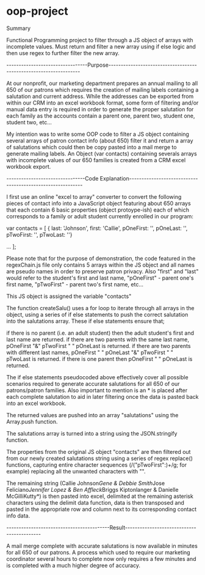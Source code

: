 # oop-project

Summary  

Functional Programming project to filter through a JS object of arrays with incomplete values. Must return and filter a new array using if else logic and then use regex to further filter the new array.


---------------------------------Purpose------------------------------------------------------------------

At our nonprofit, our marketing department prepares an annual mailing to all 650 of our patrons which requires the creation of mailing labels containing a salutation and current address. While the addresses can be exported from within our CRM into an excel workbook format, some form of filtering and/or manual data entry is required in order to generate the proper salutation for each family as the accounts contain a parent one, parent two, student one, student two, etc...

My intention was to write some OOP code to filter a JS object containing several arrays of patron contact info (about 650) filter it and return a array of salutations which could then be copy pasted into a mail merge to generate mailing labels. 
An Object (var contacts) containing severals arrays with incomplete values of our 650 families is created from a CRM excel workbook export.



--------------------------------Code Explanation-----------------------------------------------------------

I first use an online "excel to array" converter to convert the following pieces of contact info into a JavaScript object featuring about 650 arrays that each contain 6 basic properties (object protoype-ish) each of which corresponds to a family or adult student currently enrolled in our program:

var contacts = [
{
last: 'Johnson',
first: 'Callie',
pOneFirst: '',
pOneLast: '',
pTwoFirst: '',
pTwoLast: ''}

...
];

Please note that for the purpose of demonstration, the code featured in the regexChain.js file only contains 5 arrays within the JS object and all names are pseudo names in order to preserve patron privacy. Also "first" and "last" would refer to the student's first and last name, "pOneFirst" - parent one's first name, "pTwoFirst" - parent two's first name, etc...

This JS object is assigned the variable "contacts"

The function createSalu() uses a for loop to iterate through all arrays in the object, using a series of if else statements to push the correct salutation into the salutations array. These if else statements ensure that;

if there is no parent (i.e. an adult student) then the adult student's first and last name are returned.
if there are two parents with the same last name, pOneFirst "&" pTwoFirst " " pOneLast is returned.
if there are two parents with different last names, pOneFirst " " pOneLast "&" pTwoFirst " " pTwoLast is returned.
if there is one parent then pOneFirst " " pOneLast is returned. 

The if else statements pseudocoded above effectively cover all possible scenarios required to generate accurate salutations for all 650 of our patrons/patron families. Also important to mention is an * is placed after each complete salutation to aid in later filtering once the data is pasted back into an excel workbook.

The returned values are pushed into an array "salutations" using the Array.push function.

The salutations array is turned into a string using the JSON.stringify function.

The properties from the original JS object "contacts" are then filtered out from our newly created salutations string using a series of regex replace() functions, capturing entire character sequences (/("pTwoFirst":)+/g; for example) replacing all the unwanted characters with "".

The remaining string (Callie Johnson*Gene & Debbie Smith*Jose Feliciano*Jennifer Lopez & Ben Affleck*Briggs Kiptonlanger & Danielle McGilliKutty*) is then pasted into excel, delimited at the remaining asterisk characters using the delimit data function, data is then transposed and pasted in the appropriate row and column next to its corresponding contact info data.




------------------------------------------Result-------------------------------------------

A mail merge complete with accurate salutations is now available in minutes for all 650 of our patrons. A process which used to require our marketing coordinator several hours to complete now only requires a few minutes and is completed with a much higher degree of accuracy.

